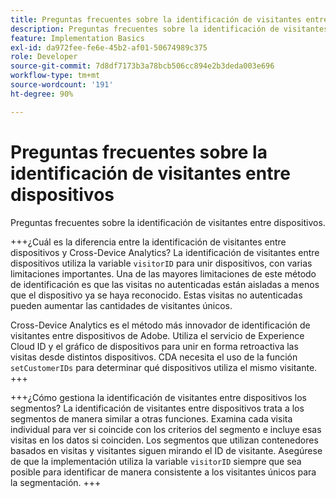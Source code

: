 ```yaml
---
title: Preguntas frecuentes sobre la identificación de visitantes entre dispositivos
description: Preguntas frecuentes sobre la identificación de visitantes entre dispositivos
feature: Implementation Basics
exl-id: da972fee-fe6e-45b2-af01-50674989c375
role: Developer
source-git-commit: 7d8df7173b3a78bcb506cc894e2b3deda003e696
workflow-type: tm+mt
source-wordcount: '191'
ht-degree: 90%

---
```


# Preguntas frecuentes sobre la identificación de visitantes entre dispositivos

Preguntas frecuentes sobre la identificación de visitantes entre dispositivos.

+++¿Cuál es la diferencia entre la identificación de visitantes entre dispositivos y Cross-Device Analytics?
La identificación de visitantes entre dispositivos utiliza la variable `visitorID` para unir dispositivos, con varias limitaciones importantes. Una de las mayores limitaciones de este método de identificación es que las visitas no autenticadas están aisladas a menos que el dispositivo ya se haya reconocido. Estas visitas no autenticadas pueden aumentar las cantidades de visitantes únicos.

Cross-Device Analytics es el método más innovador de identificación de visitantes entre dispositivos de Adobe. Utiliza el servicio de Experience Cloud ID y el gráfico de dispositivos para unir en forma retroactiva las visitas desde distintos dispositivos. CDA necesita el uso de la función `setCustomerIDs` para determinar qué dispositivos utiliza el mismo visitante.
+++

+++¿Cómo gestiona la identificación de visitantes entre dispositivos los segmentos?
La identificación de visitantes entre dispositivos trata a los segmentos de manera similar a otras funciones. Examina cada visita individual para ver si coincide con los criterios del segmento e incluye esas visitas en los datos si coinciden. Los segmentos que utilizan contenedores basados en visitas y visitantes siguen mirando el ID de visitante. Asegúrese de que la implementación utiliza la variable `visitorID` siempre que sea posible para identificar de manera consistente a los visitantes únicos para la segmentación.
+++
